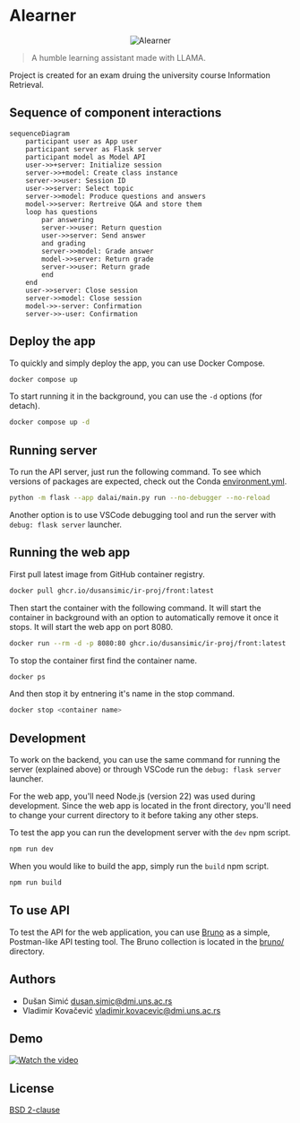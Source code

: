 # AIearner

<p align="center">
<img alt="AIearner" src="./assets/aiearner.png" />
</p>

> A humble learning assistant made with LLAMA.

Project is created for an exam druing the university course Information Retrieval.

## Sequence of component interactions

```mermaid
sequenceDiagram
    participant user as App user
    participant server as Flask server
    participant model as Model API
    user->>+server: Initialize session
    server->>+model: Create class instance
    server->>user: Session ID
    user->>server: Select topic
    server->>model: Produce questions and answers
    model->>server: Rertreive Q&A and store them
    loop has questions
        par answering
        server->>user: Return question
        user->>server: Send answer
        and grading
        server->>model: Grade answer
        model->>server: Return grade
        server->>user: Return grade
        end
    end
    user->>server: Close session
    server->>model: Close session
    model->>-server: Confirmation
    server->>-user: Confirmation
```

## Deploy the app

To quickly and simply deploy the app, you can use Docker Compose.

```sh
docker compose up
```

To start running it in the background, you can use the `-d` options (for detach).

```sh
docker compose up -d
```

## Running server

To run the API server, just run the following command. To see which versions of packages are
expected, check out the Conda [environment.yml](./dalai/environment.yml).

```sh
python -m flask --app dalai/main.py run --no-debugger --no-reload
```

Another option is to use VSCode debugging tool and run the server with `debug: flask server`
launcher.

## Running the web app

First pull latest image from GitHub container registry.

```sh
docker pull ghcr.io/dusansimic/ir-proj/front:latest
```
Then start the container with the following command. It will start the container in background with
an option to automatically remove it once it stops. It will start the web app on port 8080.

```sh
docker run --rm -d -p 8080:80 ghcr.io/dusansimic/ir-proj/front:latest
```

To stop the container first find the container name.

```sh
docker ps
```

And then stop it by entnering it's name in the stop command.

```sh
docker stop <container name>
```

## Development

To work on the backend, you can use the same command for running the server (explained above) or
through VSCode run the `debug: flask server` launcher.

For the web app, you'll need Node.js (version 22) was used during development. Since the web app is
located in the front directory, you'll need to change your current directory to it before taking any
other steps.

To test the app you can run the development server with the `dev` npm script.

```sh
npm run dev
```

When you would like to build the app, simply run the `build` npm script.

```sh
npm run build
```

## To use API

To test the API for the web application, you can use [Bruno](https://www.usebruno.com/) as a simple,
Postman-like API testing tool. The Bruno collection is located in the [bruno/](./bruno/) directory.

## Authors

- Dušan Simić <dusan.simic@dmi.uns.ac.rs>
- Vladimir Kovačević <vladimir.kovacevic@dmi.uns.ac.rs>

## Demo

[![Watch the video](./assets/demo.png)](https://drive.google.com/file/d/1iPR7w2KdutQkFXDoR0YyUX-fUCGRB2_N/view?usp=share_link)

## License

[BSD 2-clause](./LICENSE)
